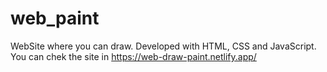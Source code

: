 # web_paint
WebSite where you can draw. 
Developed with HTML, CSS and JavaScript. 
You can chek the site in https://web-draw-paint.netlify.app/
